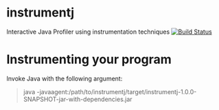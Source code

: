 instrumentj
===========

Interactive Java Profiler using instrumentation techniques
[![Build Status](https://travis-ci.org/evanchsa/instrumentj.svg?branch=master)](https://travis-ci.org/evanchsa/instrumentj)

Instrumenting your program
===========

Invoke Java with the following argument:

> java -javaagent:/path/to/instrumentj/target/instrumentj-1.0.0-SNAPSHOT-jar-with-dependencies.jar

